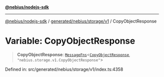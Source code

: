 [**@nebius/nodejs-sdk**](../../../../../README.md)

---

[@nebius/nodejs-sdk](../../../../../README.md) / [generated/nebius/storage/v1](../README.md) / CopyObjectResponse

# Variable: CopyObjectResponse

> **CopyObjectResponse**: [`MessageFns`](../../../../../runtime/protos/core/interfaces/MessageFns.md)\<[`CopyObjectResponse`](../interfaces/CopyObjectResponse.md), `"nebius.storage.v1.CopyObjectResponse"`\>

Defined in: src/generated/nebius/storage/v1/index.ts:4358
